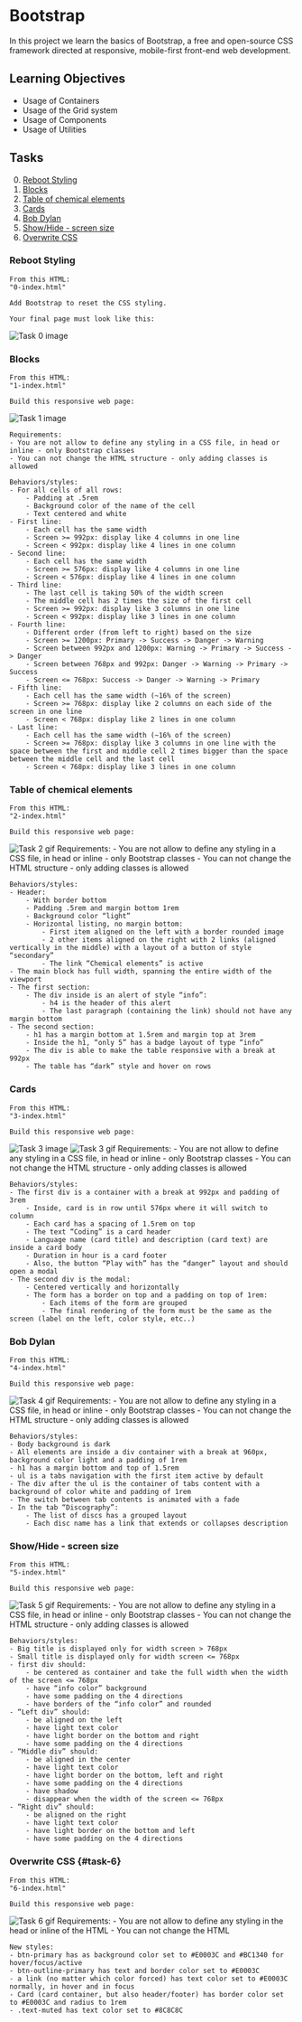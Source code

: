 # Bootstrap
In this project we learn the basics of Bootstrap, a free and open-source CSS framework directed at responsive, mobile-first front-end web development.
## Learning Objectives
- Usage of Containers
- Usage of the Grid system
- Usage of Components
- Usage of Utilities
## Tasks
0. [Reboot Styling](#Reboot-Styling)
1. [Blocks](#Blocks)
2. [Table of chemical elements](#Table-of-chemical-elements)
3. [Cards](#Cards)
4. [Bob Dylan](#Bob-dylan)
5. [Show/Hide - screen size](#task-five)
6. [Overwrite CSS](#Overwrite-css)

### Reboot Styling
    From this HTML:
    "0-index.html"

    Add Bootstrap to reset the CSS styling.

    Your final page must look like this:
![Task 0 image](images/0b67c90b07246a25d1f8.jpg)

### Blocks
    From this HTML:
    "1-index.html"

    Build this responsive web page:
![Task 1 image](images/1-index.gif)

    Requirements:
    - You are not allow to define any styling in a CSS file, in head or inline - only Bootstrap classes
    - You can not change the HTML structure - only adding classes is allowed

    Behaviors/styles:
    - For all cells of all rows:
        - Padding at .5rem
        - Background color of the name of the cell
        - Text centered and white
    - First line:
        - Each cell has the same width
        - Screen >= 992px: display like 4 columns in one line
        - Screen < 992px: display like 4 lines in one column
    - Second line:
        - Each cell has the same width
        - Screen >= 576px: display like 4 columns in one line
        - Screen < 576px: display like 4 lines in one column
    - Third line:
        - The last cell is taking 50% of the width screen
        - The middle cell has 2 times the size of the first cell
        - Screen >= 992px: display like 3 columns in one line
        - Screen < 992px: display like 3 lines in one column
    - Fourth line:
        - Different order (from left to right) based on the size
        - Screen >= 1200px: Primary -> Success -> Danger -> Warning
        - Screen between 992px and 1200px: Warning -> Primary -> Success -> Danger
        - Screen between 768px and 992px: Danger -> Warning -> Primary -> Success
        - Screen <= 768px: Success -> Danger -> Warning -> Primary
    - Fifth line:
        - Each cell has the same width (~16% of the screen)
        - Screen >= 768px: display like 2 columns on each side of the screen in one line
        - Screen < 768px: display like 2 lines in one column
    - Last line:
        - Each cell has the same width (~16% of the screen)
        - Screen >= 768px: display like 3 columns in one line with the space between the first and middle cell 2 times bigger than the space between the middle cell and the last cell
        - Screen < 768px: display like 3 lines in one column

### Table of chemical elements
    From this HTML:
    "2-index.html"

    Build this responsive web page:
![Task 2 gif](images/2-index.gif)
    Requirements:
    - You are not allow to define any styling in a CSS file, in head or inline - only Bootstrap classes
    - You can not change the HTML structure - only adding classes is allowed

    Behaviors/styles:
    - Header:
        - With border bottom
        - Padding .5rem and margin bottom 1rem
        - Background color “light”
        - Horizontal listing, no margin bottom:
            - First item aligned on the left with a border rounded image
            - 2 other items aligned on the right with 2 links (aligned vertically in the middle) with a layout of a button of style “secondary”
            - The link “Chemical elements” is active
    - The main block has full width, spanning the entire width of the viewport
    - The first section:
        - The div inside is an alert of style “info”:
            - h4 is the header of this alert
            - The last paragraph (containing the link) should not have any margin bottom
    - The second section:
        - h1 has a margin bottom at 1.5rem and margin top at 3rem
        - Inside the h1, “only 5” has a badge layout of type “info”
        - The div is able to make the table responsive with a break at 992px
        - The table has “dark” style and hover on rows

### Cards
    From this HTML:
    "3-index.html"

    Build this responsive web page:
![Task 3 image](images/3-index.png)
![Task 3 gif](images/3-index.gif)
    Requirements:
    - You are not allow to define any styling in a CSS file, in head or inline - only Bootstrap classes
    - You can not change the HTML structure - only adding classes is allowed

    Behaviors/styles:
    - The first div is a container with a break at 992px and padding of 3rem
        - Inside, card is in row until 576px where it will switch to column
        - Each card has a spacing of 1.5rem on top
        - The text “Coding” is a card header
        - Language name (card title) and description (card text) are inside a card body
        - Duration in hour is a card footer
        - Also, the button “Play with” has the “danger” layout and should open a modal
    - The second div is the modal:
        - Centered vertically and horizontally
        - The form has a border on top and a padding on top of 1rem:
            - Each items of the form are grouped
            - The final rendering of the form must be the same as the screen (label on the left, color style, etc..)

### Bob Dylan
    From this HTML:
    "4-index.html"

    Build this responsive web page:
![Task 4 gif](images/4-index.gif)
    Requirements:
    - You are not allow to define any styling in a CSS file, in head or inline - only Bootstrap classes
    - You can not change the HTML structure - only adding classes is allowed

    Behaviors/styles:
    - Body background is dark
    - All elements are inside a div container with a break at 960px, background color light and a padding of 1rem
    - h1 has a margin bottom and top of 1.5rem
    - ul is a tabs navigation with the first item active by default
    - The div after the ul is the container of tabs content with a background of color white and padding of 1rem
    - The switch between tab contents is animated with a fade
    - In the tab “Discography”:
        - The list of discs has a grouped layout
        - Each disc name has a link that extends or collapses description

### <a name="task-five"></a>Show/Hide - screen size
    From this HTML:
    "5-index.html"

    Build this responsive web page:
![Task 5 gif](images/5-index.gif)
    Requirements:
    - You are not allow to define any styling in a CSS file, in head or inline - only Bootstrap classes
    - You can not change the HTML structure - only adding classes is allowed

    Behaviors/styles:
    - Big title is displayed only for width screen > 768px
    - Small title is displayed only for width screen <= 768px
    - first div should:
        - be centered as container and take the full width when the width of the screen <= 768px
        - have “info color” background
        - have some padding on the 4 directions
        - have borders of the “info color” and rounded
    - “Left div” should:
        - be aligned on the left
        - have light text color
        - have light border on the bottom and right
        - have some padding on the 4 directions
    - “Middle div” should:
        - be aligned in the center
        - have light text color
        - have light border on the bottom, left and right
        - have some padding on the 4 directions
        - have shadow
        - disappear when the width of the screen <= 768px
    - “Right div” should:
        - be aligned on the right
        - have light text color
        - have light border on the bottom and left
        - have some padding on the 4 directions

### Overwrite CSS {#task-6}
    From this HTML:
    "6-index.html"

    Build this responsive web page:
![Task 6 gif](images/6-index.gif)
    Requirements:
    - You are not allow to define any styling in the head or inline of the HTML
    - You can not change the HTML

    New styles:
    - btn-primary has as background color set to #E0003C and #BC1340 for hover/focus/active
    - btn-outline-primary has text and border color set to #E0003C
    - a link (no matter which color forced) has text color set to #E0003C normally, in hover and in focus
    - Card (card container, but also header/footer) has border color set to #E0003C and radius to 1rem
    - .text-muted has text color set to #8C8C8C
